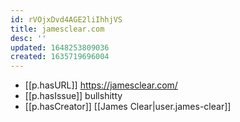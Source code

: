 ```yaml
---
id: rVOjxDvd4AGE2liIhhjVS
title: jamesclear.com
desc: ''
updated: 1648253809036
created: 1635719696004
---
```



- [[p.hasURL]] https://jamesclear.com/
- [[p.hasIssue]] bullshitty
- [[p.hasCreator]] [[James Clear|user.james-clear]]